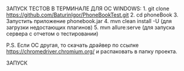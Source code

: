 ЗАПУСК ТЕСТОВ В ТЕРМИНАЛЕ ДЛЯ ОС WINDOWS:
    1. git clone https://github.com/BaturinIgor/PhoneBookTest.git
    2. cd phoneBook
    3. Запустить приложение phonebook.jar
    4. mvn clean install -U (для загрузки недостающих плагинов)
    5. mvn allure:serve (для запуска сервера с отчетом о тестировании)

P.S. Если ОС другая, то скачать драйвер по ссылке https://chromedriver.chromium.org/ и распаковать в папку проекта.

ЗАПУСК 
